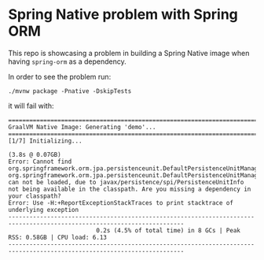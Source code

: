 # Spring Native problem with Spring ORM

This repo is showcasing a problem in building a Spring Native image when having `spring-orm` as a dependency.

In order to see the problem run:

```shell
./mvnw package -Pnative -DskipTests   
```

it will fail with:

```
========================================================================================================================
GraalVM Native Image: Generating 'demo'...
========================================================================================================================
[1/7] Initializing...
                                                                                    (3.8s @ 0.07GB)
Error: Cannot find org.springframework.orm.jpa.persistenceunit.DefaultPersistenceUnitManager.determineDefaultPersistenceUnitRootUrl, org.springframework.orm.jpa.persistenceunit.DefaultPersistenceUnitManager can not be loaded, due to javax/persistence/spi/PersistenceUnitInfo not being available in the classpath. Are you missing a dependency in your classpath?
Error: Use -H:+ReportExceptionStackTraces to print stacktrace of underlying exception
------------------------------------------------------------------------------------------------------------------------
                         0.2s (4.5% of total time) in 8 GCs | Peak RSS: 0.58GB | CPU load: 6.13
------------------------------------------------------------------------------------------------------------------------
```